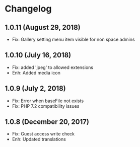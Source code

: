 Changelog
=========

1.0.11  (August 29, 2018)
---------------------
- Fix: Gallery setting menu item visible for non space admins

1.0.10  (July 16, 2018)
---------------------
- Fix: added 'jpeg' to allowed extensions
- Enh: Added media icon


1.0.9  (July 2, 2018)
---------------------
- Fix: Error when baseFile not exists
- Fix: PHP 7.2 compatibility issues


1.0.8  (December 20, 2017)
---------------------------

- Fix: Guest access write check
- Enh: Updated translations

